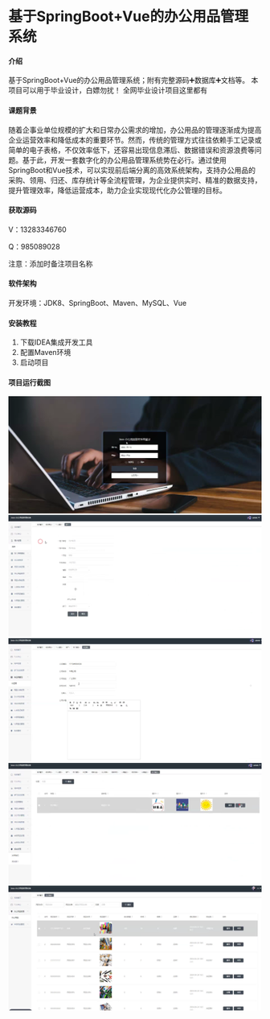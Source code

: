 # 基于SpringBoot+Vue的办公用品管理系统

#### 介绍
基于SpringBoot+Vue的办公用品管理系统；附有完整源码➕数据库➕文档等。
本项目可以用于毕业设计，白嫖勿扰！
全网毕业设计项目这里都有

#### 课题背景
随着企事业单位规模的扩大和日常办公需求的增加，办公用品的管理逐渐成为提高企业运营效率和降低成本的重要环节。然而，传统的管理方式往往依赖手工记录或简单的电子表格，不仅效率低下，还容易出现信息滞后、数据错误和资源浪费等问题。基于此，开发一套数字化的办公用品管理系统势在必行。通过使用SpringBoot和Vue技术，可以实现前后端分离的高效系统架构，支持办公用品的采购、领用、归还、库存统计等全流程管理，为企业提供实时、精准的数据支持，提升管理效率，降低运营成本，助力企业实现现代化办公管理的目标。
#### 获取源码
V：13283346760

Q：985089028

注意：添加时备注项目名称

#### 软件架构
开发环境：JDK8、SpringBoot、Maven、MySQL、Vue

#### 安装教程

1.  下载IDEA集成开发工具
2.  配置Maven环境
3.  启动项目

#### 项目运行截图
![](./项目运行截图/Snipaste_2024-08-28_20-48-34.png)
![](./项目运行截图/Snipaste_2024-08-28_20-48-43.png)
![](./项目运行截图/Snipaste_2024-08-28_20-48-52.png)
![](./项目运行截图/Snipaste_2024-08-28_20-49-01.png)
![](./项目运行截图/Snipaste_2024-08-28_20-49-10.png)



